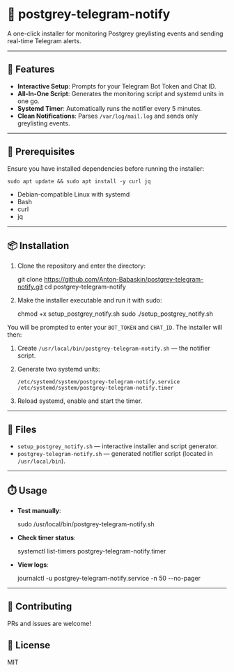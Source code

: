# 🎉 postgrey-telegram-notify

A one-click installer for monitoring Postgrey greylisting events and sending real-time Telegram alerts.

---

## 🚀 Features

- **Interactive Setup**: Prompts for your Telegram Bot Token and Chat ID.
- **All-In-One Script**: Generates the monitoring script and systemd units in one go.
- **Systemd Timer**: Automatically runs the notifier every 5 minutes.
- **Clean Notifications**: Parses `/var/log/mail.log` and sends only greylisting events.

---

## 🧰 Prerequisites

Ensure you have installed dependencies before running the installer:

    sudo apt update && sudo apt install -y curl jq

- Debian-compatible Linux with systemd
- Bash
- curl
- jq

---

## 📦 Installation

1. Clone the repository and enter the directory:

    git clone https://github.com/Anton-Babaskin/postgrey-telegram-notify.git
    cd postgrey-telegram-notify

2. Make the installer executable and run it with sudo:

    chmod +x setup_postgrey_notify.sh
    sudo ./setup_postgrey_notify.sh

You will be prompted to enter your `BOT_TOKEN` and `CHAT_ID`. The installer will then:

1. Create `/usr/local/bin/postgrey-telegram-notify.sh` — the notifier script.
2. Generate two systemd units:

       /etc/systemd/system/postgrey-telegram-notify.service
       /etc/systemd/system/postgrey-telegram-notify.timer

3. Reload systemd, enable and start the timer.

---

## 📂 Files

- `setup_postgrey_notify.sh` — interactive installer and script generator.
- `postgrey-telegram-notify.sh` — generated notifier script (located in `/usr/local/bin`).

---

## ⏱️ Usage

- **Test manually**:

    sudo /usr/local/bin/postgrey-telegram-notify.sh

- **Check timer status**:

    systemctl list-timers postgrey-telegram-notify.timer

- **View logs**:

    journalctl -u postgrey-telegram-notify.service -n 50 --no-pager

---

## 🤝 Contributing

PRs and issues are welcome!

## 📄 License

MIT

